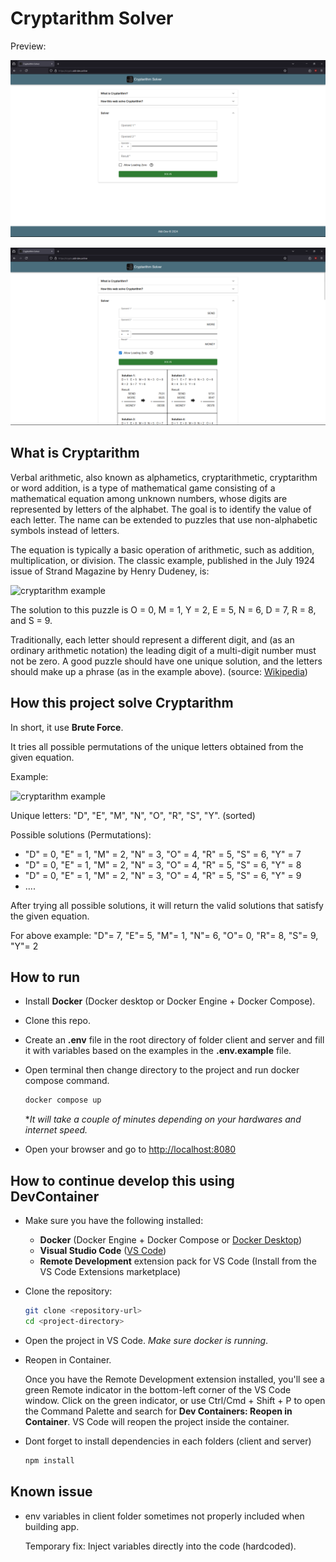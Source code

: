 # Cryptarithm Solver

Preview:

![preview before](preview-before.png)

![preview after](preview-after.png)

## What is Cryptarithm

Verbal arithmetic, also known as alphametics, cryptarithmetic, cryptarithm or word addition, is a type of mathematical game consisting of a mathematical equation among unknown numbers, whose digits are represented by letters of the alphabet. The goal is to identify the value of each letter. The name can be extended to puzzles that use non-alphabetic symbols instead of letters.

The equation is typically a basic operation of arithmetic, such as addition, multiplication, or division. The classic example, published in the July 1924 issue of Strand Magazine by Henry Dudeney, is:

![cryptarithm example](https://wikimedia.org/api/rest_v1/media/math/render/svg/60eeaf958fa73a6a989f00725cf7d4c3f516e929)

The solution to this puzzle is O = 0, M = 1, Y = 2, E = 5, N = 6, D = 7, R = 8, and S = 9.

Traditionally, each letter should represent a different digit, and (as an ordinary arithmetic notation) the leading digit of a multi-digit number must not be zero. A good puzzle should have one unique solution, and the letters should make up a phrase (as in the example above). (source: [Wikipedia](https://en.wikipedia.org/wiki/Verbal_arithmetic))

## How this project solve Cryptarithm

In short, it use **Brute Force**.

It tries all possible permutations of the unique letters obtained
from the given equation.

Example:

![cryptarithm example](https://wikimedia.org/api/rest_v1/media/math/render/svg/60eeaf958fa73a6a989f00725cf7d4c3f516e929)

Unique letters: "D", "E", "M", "N", "O", "R", "S", "Y". (sorted)

Possible solutions (Permutations):

- "D" = 0, "E" = 1, "M" = 2, "N" = 3, "O" = 4, "R" = 5, "S" = 6, "Y" = 7
- "D" = 0, "E" = 1, "M" = 2, "N" = 3, "O" = 4, "R" = 5, "S" = 6, "Y" = 8
- "D" = 0, "E" = 1, "M" = 2, "N" = 3, "O" = 4, "R" = 5, "S" = 6, "Y" = 9
- ....

After trying all possible solutions, it will return the valid
solutions that satisfy the given equation.

For above example: "D"= 7, "E"= 5, "M"= 1, "N"= 6, "O"= 0, "R"= 8, "S"= 9, "Y"= 2

## How to run

- Install **Docker** (Docker desktop or Docker Engine + Docker Compose).
- Clone this repo.
- Create an **.env** file in the root directory of folder client and server and fill it with variables based on the examples in the **.env.example** file.
- Open terminal then change directory to the project and run docker compose command.

  ```bash
  docker compose up
  ```

  \*_It will take a couple of minutes depending on your hardwares and internet speed._

- Open your browser and go to <http://localhost:8080>

## How to continue develop this using **DevContainer**

- Make sure you have the following installed:

  - **Docker** (Docker Engine + Docker Compose or [Docker Desktop](https://www.docker.com/products/docker-desktop/))
  - **Visual Studio Code** ([VS Code](https://code.visualstudio.com/download))
  - **Remote Development** extension pack for VS Code (Install from the VS Code Extensions marketplace)

- Clone the repository:

  ```bash
  git clone <repository-url>
  cd <project-directory>
  ```

- Open the project in VS Code. _Make sure docker is running_.
- Reopen in Container.

  Once you have the Remote Development extension installed, you'll see a green Remote indicator in the bottom-left corner of the VS Code window. Click on the green indicator, or use Ctrl/Cmd + Shift + P to open the Command Palette and search for **Dev Containers: Reopen in Container**. VS Code will reopen the project inside the container.

- Dont forget to install dependencies in each folders (client and server)

  ```bash
  npm install
  ```

## Known issue

- env variables in client folder sometimes not properly included when building app.

  Temporary fix: Inject variables directly into the code (hardcoded).
